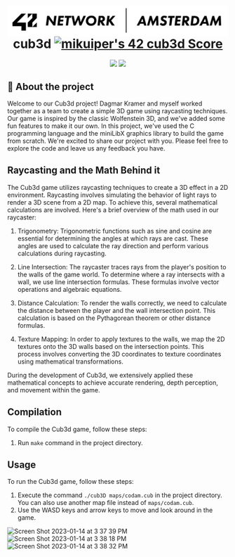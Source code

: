 <p align="center" style="margin-bottom: 0px !important;">
  <img width="600" src="https://github.com/mithraskuipers/mithraskuipers/blob/master/readme_srcs/42/logo.png?raw=true" alt="42_Network_Amsterdam" align="center"> </p>
<h1 align="center" style="margin-top: 0px;">cub3d <a href="https://github.com/JaeSeoKim/badge42"><img src="https://badge42.vercel.app/api/v2/cl483ajsd008309l6suq9l256/project/2862013" alt="mikuiper's 42 cub3d Score" /></a></h1>

<p align="center" style="margin-top: 0px;">
<img src="https://forthebadge.com/images/badges/made-with-c.svg"/>
<img src="https://forthebadge.com/images/badges/built-with-love.svg"/>
</p>

## :book: About the project

Welcome to our Cub3d project! Dagmar Kramer and myself worked together as a team to create a simple 3D game using raycasting techniques. Our game is inspired by the classic Wolfenstein 3D, and we've added some fun features to make it our own. In this project, we've used the C programming language and the miniLibX graphics library to build the game from scratch. We're excited to share our project with you. Please feel free to explore the code and leave us any feedback you have.

## Raycasting and the Math Behind it

The Cub3d game utilizes raycasting techniques to create a 3D effect in a 2D environment. Raycasting involves simulating the behavior of light rays to render a 3D scene from a 2D map. To achieve this, several mathematical calculations are involved. Here's a brief overview of the math used in our raycaster:

1. Trigonometry: Trigonometric functions such as sine and cosine are essential for determining the angles at which rays are cast. These angles are used to calculate the ray direction and perform various calculations during raycasting.

2. Line Intersection: The raycaster traces rays from the player's position to the walls of the game world. To determine where a ray intersects with a wall, we use line intersection formulas. These formulas involve vector operations and algebraic equations.

3. Distance Calculation: To render the walls correctly, we need to calculate the distance between the player and the wall intersection point. This calculation is based on the Pythagorean theorem or other distance formulas.

4. Texture Mapping: In order to apply textures to the walls, we map the 2D textures onto the 3D walls based on the intersection points. This process involves converting the 3D coordinates to texture coordinates using mathematical transformations.

During the development of Cub3d, we extensively applied these mathematical concepts to achieve accurate rendering, depth perception, and movement within the game.

## Compilation

To compile the Cub3d game, follow these steps:
1. Run `make` command in the project directory.

## Usage

To run the Cub3d game, follow these steps:
1. Execute the command `./cub3D maps/codam.cub` in the project directory. You can also use another map file instead of `maps/codam.cub`.
2. Use the WASD keys and arrow keys to move and look around in the game.

![Screen Shot 2023-01-14 at 3 37 39 PM](https://user-images.githubusercontent.com/79095814/212477358-d4b33ea9-66c3-479d-aec5-e4385a7c9c44.png)
![Screen Shot 2023-01-14 at 3 38 18 PM](https://user-images.githubusercontent.com/79095814/212477363-3b07859a-2a26-4e1c-9ba7-849fe023bc39.png)
![Screen Shot 2023-01-14 at 3 38 32 PM](https://user-images.githubusercontent.com/79095814/212477364-bfd9816b-71a2-44fe-b8da-1f656718b38d.png)
